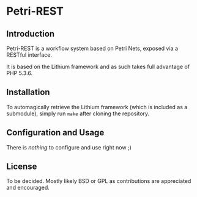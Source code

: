 # Petri-REST

## Introduction

Petri-REST is a workflow system based on Petri Nets, exposed via a RESTful
interface.

It is based on the Lithium framework and as such takes full advantage of PHP
5.3.6.

## Installation

To automagically retrieve the Lithium framework (which is included as a
submodule), simply run `make` after cloning the repository.

## Configuration and Usage

There is *nothing* to configure and use right now ;)

## License

To be decided. Mostly likely BSD or GPL as contributions are appreciated and
encouraged.
